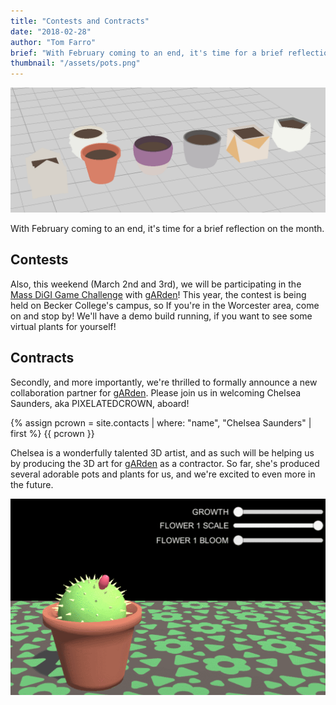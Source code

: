 ```yaml
---
title: "Contests and Contracts"
date: "2018-02-28"
author: "Tom Farro"
brief: "With February coming to an end, it's time for a brief reflection on the month."
thumbnail: "/assets/pots.png"
---
```


![pots](../assets/pots.png)

With February coming to an end, it's time for a brief reflection on the month.

<!--more-->

## Contests

Also, this weekend (March 2nd and 3rd), we will be participating in the [Mass DiGI Game Challenge][massdigi] with [gARden][garden]! This year, the contest is being held on Becker College's campus, so If you're in the Worcester area, come on and stop by! We'll have a demo build running, if you want to see some virtual plants for yourself! 

## Contracts

Secondly, and more importantly, we're thrilled to formally announce a new collaboration partner for [gARden][garden]. Please join us in welcoming Chelsea Saunders, aka PIXELATEDCROWN, aboard!

<div class="contact">
{% assign pcrown = site.contacts | where: "name", "Chelsea Saunders" | first %}
{{ pcrown }}
</div>

Chelsea is a wonderfully talented 3D artist, and as such will be helping us by producing the 3D art for [gARden][garden] as a contractor. So far, she's produced several adorable pots and plants for us, and we're excited to even more in the future.

![pincushion](../assets/pincushion_sliders.gif)

[massdigi]: https://www.massdigi.org/gamechallenge/
[gARden]: ../games/garden